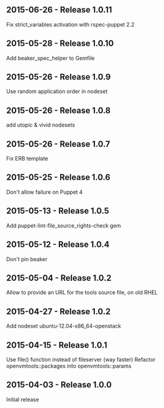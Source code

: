 ## 2015-06-26 - Release 1.0.11

Fix strict_variables activation with rspec-puppet 2.2

## 2015-05-28 - Release 1.0.10

Add beaker_spec_helper to Gemfile

## 2015-05-26 - Release 1.0.9

Use random application order in nodeset

## 2015-05-26 - Release 1.0.8

add utopic & vivid nodesets

## 2015-05-26 - Release 1.0.7

Fix ERB template

## 2015-05-25 - Release 1.0.6

Don't allow failure on Puppet 4

## 2015-05-13 - Release 1.0.5

Add puppet-lint-file_source_rights-check gem

## 2015-05-12 - Release 1.0.4

Don't pin beaker

## 2015-05-04 - Release 1.0.2

Allow to provide an URL for the tools source file, on old RHEL

## 2015-04-27 - Release 1.0.2

Add nodeset ubuntu-12.04-x86_64-openstack

## 2015-04-15 - Release 1.0.1

Use file() function instead of fileserver (way faster)
Refactor openvmtools::packages into openvmtools::params

## 2015-04-03 - Release 1.0.0

Initial release
